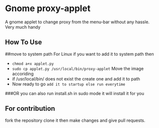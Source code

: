 # Gnome proxy-applet
A gnome applet to change proxy from the menu-bar without any hassle. Very much handy

## How To Use

##move to system path
For Linux if you want to add it to system path then 
* `chmod a+x applet.py`
* `sudo cp applet.py /usr/local/bin/proxy-applet`
  Move the image accoriding
* if /usr/local/bin/ does not exist the create one and add it to path
* Now ready to go
 `add it to startup else run everytime`

###OR 
you can also run install.sh in sudo mode it will install it for you

## For contribution 
fork the repository clone it then make changes and give pull requests.

